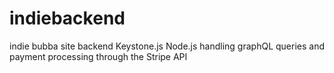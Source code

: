 # indiebackend
indie bubba site backend
Keystone.js Node.js handling graphQL queries and payment processing through the Stripe API
